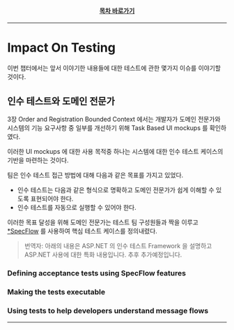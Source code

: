 <div align="center">

#### [목차 바로가기](https://github.com/dhslrl321/cqrs-journey-guide-korean/blob/master/Table%20of%20Contents.md)

</div>

---

# Impact On Testing

이번 챕터에서는 앞서 이야기한 내용들에 대한 테스트에 관한 몇가지 이슈를 이야기할 것이다.

## 인수 테스트와 도메인 전문가

3장 Order and Registration Bounded Context 에서는 개발자가 도메인 전문가와 시스템의 기능 요구사항 중 일부를 개선하기 위해 Task Based UI mockups 를 확인하였다.

이러한 UI mockups 에 대한 사용 목적중 하나는 시스템에 대한 인수 테스트 케이스의 기반을 마련하는 것이다.

팀은 인수 테스트 접근 방법에 대해 다음과 같은 목표를 가지고 있었다.

- 인수 테스트는 다음과 같은 형식으로 명확하고 도메인 전문가가 쉽게 이해할 수 있도록 표현되어야 한다.
- 인수 테스트를 자동으로 실행할 수 있어야 한다.

이러한 목표 달성을 위해 도메인 전문가는 테스트 팀 구성원들과 짝을 이루고 [\*SpecFlow](https://github.com/dhslrl321/cqrs-journey-guide-korean/blob/master/terms/SpecFlow.md) 를 사용하여 핵심 테스트 케이스를 정의내렸다.

> 번역자: 아래의 내용은 ASP.NET 의 인수 테스트 Framework 을 설명하고 ASP.NET 사용에 대한 특화 내용입니다. 추후 추가예정입니다.

### Defining acceptance tests using SpecFlow features

### Making the tests executable

### Using tests to help developers understand message flows

---
